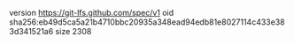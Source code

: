 version https://git-lfs.github.com/spec/v1
oid sha256:eb49d5ca5a21b4710bbc20935a348ead94edb81e8027114c433e383d341521a6
size 2308
